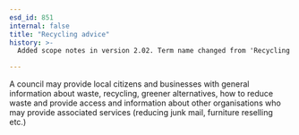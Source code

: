 ```yaml
---
esd_id: 851
internal: false
title: "Recycling advice"
history: >-
  Added scope notes in version 2.02. Term name changed from 'Recycling -general information' to 'Recycling - general information' in version 3.00. name changed to 'Recycling advice' in version 4.00.

---
```


A council may provide local citizens and businesses with general information about waste, recycling, greener alternatives, how to reduce waste and provide access and information about other organisations who may provide associated services (reducing junk mail, furniture reselling etc.)

